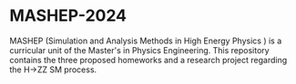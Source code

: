 # MASHEP-2024
MASHEP (Simulation and Analysis Methods in High Energy Physics ) is a curricular unit of the Master's in Physics Engineering. This repository contains the three proposed homeworks and a research project regarding the H->ZZ SM process.
